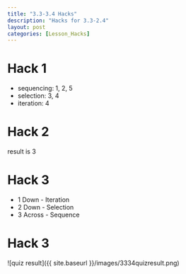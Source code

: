```yaml
---
title: "3.3-3.4 Hacks"
description: "Hacks for 3.3-2.4"
layout: post
categories: [Lesson_Hacks]
---
```


# Hack 1
- sequencing: 1, 2, 5
- selection: 3, 4
- iteration: 4

# Hack 2
result is 3

# Hack 3
- 1 Down - Iteration
- 2 Down - Selection
- 3 Across - Sequence

# Hack 3
![quiz result]({{ site.baseurl }}/images/3334quizresult.png)